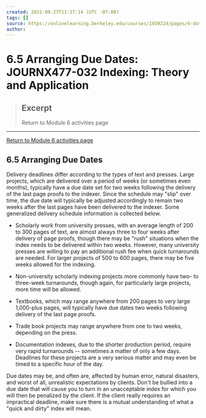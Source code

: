 ```yaml
---
created: 2022-09-27T13:17:14 (UTC -07:00)
tags: []
source: https://onlinelearning.berkeley.edu/courses/1939224/pages/6-dot-5-arranging-due-dates
author: 
---
```


# 6.5 Arranging Due Dates: JOURNX477-032 Indexing: Theory and Application

> ## Excerpt
> Return to Module 6 activities page

---
[Return to Module 6 activities page](https://onlinelearning.berkeley.edu/courses/1939224/pages/module-6 "Module 6")

## 6.5 Arranging Due Dates

Delivery deadlines differ according to the types of text and presses. Large projects, which are delivered over a period of weeks (or sometimes even months), typically have a due date set for two weeks following the delivery of the last page proofs to the indexer. Since the schedule may "slip" over time, the due date will typically be adjusted accordingly to remain two weeks after the last pages have been delivered to the indexer. Some generalized delivery schedule information is collected below.

-   Scholarly work from university presses, with an average length of 200 to 300 pages of text, are almost always three to four weeks after delivery of page proofs, though there may be "rush" situations when the index needs to be delivered within two weeks. However, many university presses are willing to pay an additional rush fee when quick turnarounds are needed. For larger projects of 500 to 600 pages, there may be five weeks allowed for the indexing.

-   Non-university scholarly indexing projects more commonly have two- to three-week turnarounds, though again, for particularly large projects, more time will be allowed.

-   Textbooks, which may range anywhere from 200 pages to very large 1,000-plus pages, will typically have due dates two weeks following delivery of the last page proofs.

-   Trade book projects may range anywhere from one to two weeks, depending on the press.

-   Documentation indexes, due to the shorter production period, require very rapid turnarounds -- sometimes a matter of only a few days. Deadlines for these projects are a very serious matter and may even be timed to a specific hour of the day.

Due dates may be, and often are, affected by human error, natural disasters, and worst of all, unrealistic expectations by clients. Don't be bullied into a due date that will cause you to turn in an unacceptable index for which you will then be penalized by the client. If the client really requires an impractical deadline, make sure there is a mutual understanding of what a "quick and dirty" index will mean.
